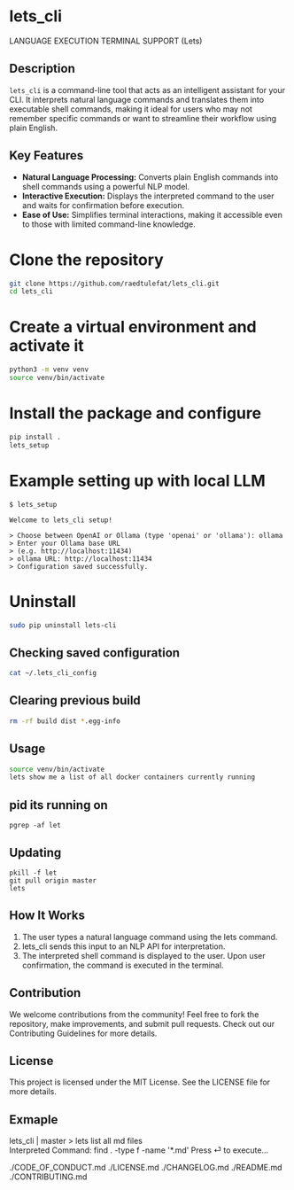 # lets_cli

LANGUAGE EXECUTION TERMINAL SUPPORT (Lets)

## Description

`lets_cli` is a command-line tool that acts as an intelligent assistant for your CLI. It interprets natural language commands and translates them into executable shell commands, making it ideal for users who may not remember specific commands or want to streamline their workflow using plain English.

## Key Features

- **Natural Language Processing:** Converts plain English commands into shell commands using a powerful NLP model.
- **Interactive Execution:** Displays the interpreted command to the user and waits for confirmation before execution.
- **Ease of Use:** Simplifies terminal interactions, making it accessible even to those with limited command-line knowledge.

# Clone the repository

```bash
git clone https://github.com/raedtulefat/lets_cli.git
cd lets_cli
```

# Create a virtual environment and activate it

```bash
python3 -m venv venv
source venv/bin/activate
```

# Install the package and configure

```bash
pip install .
lets_setup
```

# Example setting up with local LLM

`$ lets_setup`

```
Welcome to lets_cli setup!

> Choose between OpenAI or Ollama (type 'openai' or 'ollama'): ollama
> Enter your Ollama base URL
> (e.g. http://localhost:11434)
> ollama URL: http://localhost:11434
> Configuration saved successfully.
```

# Uninstall

```bash
sudo pip uninstall lets-cli
```

## Checking saved configuration

```bash
cat ~/.lets_cli_config
```

## Clearing previous build

```bash
rm -rf build dist *.egg-info
```

## Usage

```bash
source venv/bin/activate
lets show me a list of all docker containers currently running
```

## pid its running on

```
pgrep -af let
```

## Updating

```
pkill -f let
git pull origin master
lets
```

## How It Works

1. The user types a natural language command using the lets command.
2. lets_cli sends this input to an NLP API for interpretation.
3. The interpreted shell command is displayed to the user.
   Upon user confirmation, the command is executed in the terminal.

## Contribution

We welcome contributions from the community! Feel free to fork the repository, make improvements, and submit pull requests. Check out our Contributing Guidelines for more details.

## License

This project is licensed under the MIT License. See the LICENSE file for more details.

## Exmaple

lets_cli | master > lets list all md files  
Interpreted Command: find . -type f -name '\*.md'
Press ⏎ to execute...

./CODE_OF_CONDUCT.md
./LICENSE.md
./CHANGELOG.md
./README.md
./CONTRIBUTING.md
